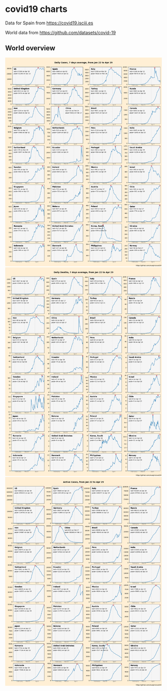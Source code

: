 # covid19 charts

Data for Spain from https://covid19.isciii.es

World data from https://github.com/datasets/covid-19

## World overview
![world_daily_confirmed.png](world_daily_confirmed.png)
![world_daily_deaths.png](world_daily_deaths.png)
![world_active.png](world_active.png)
